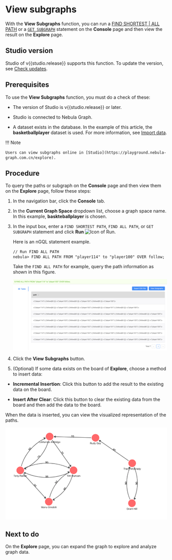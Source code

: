 # View subgraphs

With the **View Subgraphs** function, you can run a [FIND SHORTEST | ALL PATH](../../3.ngql-guide/16.subgraph-and-path/2.find-path.md) or a [`GET SUBGRAPH`](../../3.ngql-guide/16.subgraph-and-path/1.get-subgraph.md) statement on the **Console** page and then view the result on the **Explore** page.

## Studio version

Studio of v{{studio.release}} supports this function. To update the version, see [Check updates](../about-studio/st-ug-check-updates.md).

## Prerequisites

To use the **View Subgraphs** function, you must do a check of these:

- The version of Studio is v{{studio.release}} or later.

- Studio is connected to Nebula Graph.

- A dataset exists in the database. In the example of this article, the **basketballplayer** dataset is used. For more information, see [Import data](../quick-start/st-ug-import-data.md).

!!! Note

    Users can view subgraphs online in [Studio](https://playground.nebula-graph.com.cn/explore).

## Procedure

To query the paths or subgraph on the **Console** page and then view them on the **Explore** page, follow these steps:

1. In the navigation bar, click the **Console** tab.

2. In the **Current Graph Space** dropdown list, choose a graph space name. In this example, **baskteballplayer** is chosen.

3. In the input box, enter a `FIND SHORTEST PATH`, `FIND ALL PATH`, or `GET SUBGRAPH` statement and click **Run** ![Icon of Run](https://docs-cdn.nebula-graph.com.cn/nebula-studio-docs/st-ug-008.png "Run").

   Here is an nGQL statement example.

   ```ngql
   // Run FIND ALL PATH
   nebula> FIND ALL PATH FROM "player114" to "player100" OVER follow;
   ```

    Take the `FIND ALL PATH` for example, query the path information as shown in this figure.

    ![The result window shows the queried paths](../figs/st-ug-045.png "The queried PATHs")

4. Click the **View Subgraphs** button.

5. (Optional) If some data exists on the board of **Explore**, choose a method to insert data:

  - **Incremental Insertion**: Click this button to add the result to the existing data on the board.

  - **Insert After Clear**: Click this button to clear the existing data from the board and then add the data to the board.

When the data is inserted, you can view the visualized representation of the paths.

![The paths are represented on the Explore board](../figs/st-ug-046-1.png "Visualize paths")

## Next to do

On the **Explore** page, you can expand the graph to explore and analyze graph data.
